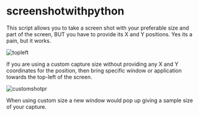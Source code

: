 
# screenshotwithpython
This script allows you to take a screen shot with your preferable size and part of the screen, BUT you have to provide its X and Y positions. Yes its a pain, but it works.



![topleft](https://user-images.githubusercontent.com/65610828/123515930-3197a580-d6a2-11eb-859d-931408393053.PNG)




If you are using a custom capture size without providing any X and Y coordinates for the position, then bring specific window or application towards the top-left of the screen.


![customshotpr](https://user-images.githubusercontent.com/65610828/123515990-94893c80-d6a2-11eb-99d5-204e5e823b8a.PNG)




When using custom size a new window would pop up giving a sample size of your capture.



